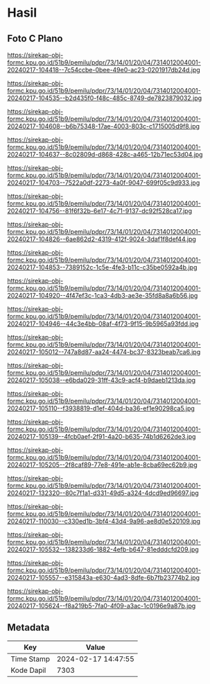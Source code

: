 # Hasil

## Foto C Plano

https://sirekap-obj-formc.kpu.go.id/51b9/pemilu/pdpr/73/14/01/20/04/7314012004001-20240217-104418--7c54ccbe-0bee-49e0-ac23-0201917db24d.jpg

https://sirekap-obj-formc.kpu.go.id/51b9/pemilu/pdpr/73/14/01/20/04/7314012004001-20240217-104535--b2d435f0-f48c-485c-8749-de7823879032.jpg

https://sirekap-obj-formc.kpu.go.id/51b9/pemilu/pdpr/73/14/01/20/04/7314012004001-20240217-104608--b6b75348-17ae-4003-803c-c1715005d9f8.jpg

https://sirekap-obj-formc.kpu.go.id/51b9/pemilu/pdpr/73/14/01/20/04/7314012004001-20240217-104637--8c02809d-d868-428c-a465-12b71ec53d04.jpg

https://sirekap-obj-formc.kpu.go.id/51b9/pemilu/pdpr/73/14/01/20/04/7314012004001-20240217-104703--7522a0df-2273-4a0f-9047-699f05c9d933.jpg

https://sirekap-obj-formc.kpu.go.id/51b9/pemilu/pdpr/73/14/01/20/04/7314012004001-20240217-104756--81f6f32b-6e17-4c71-9137-dc92f528ca17.jpg

https://sirekap-obj-formc.kpu.go.id/51b9/pemilu/pdpr/73/14/01/20/04/7314012004001-20240217-104826--6ae862d2-4319-412f-9024-3daf1f8def44.jpg

https://sirekap-obj-formc.kpu.go.id/51b9/pemilu/pdpr/73/14/01/20/04/7314012004001-20240217-104853--7389152c-1c5e-4fe3-b11c-c35be0592a4b.jpg

https://sirekap-obj-formc.kpu.go.id/51b9/pemilu/pdpr/73/14/01/20/04/7314012004001-20240217-104920--4f47ef3c-1ca3-4db3-ae3e-35fd8a8a6b56.jpg

https://sirekap-obj-formc.kpu.go.id/51b9/pemilu/pdpr/73/14/01/20/04/7314012004001-20240217-104946--44c3e4bb-08af-4f73-9f15-9b5965a93fdd.jpg

https://sirekap-obj-formc.kpu.go.id/51b9/pemilu/pdpr/73/14/01/20/04/7314012004001-20240217-105012--747a8d87-aa24-4474-bc37-8323beab7ca6.jpg

https://sirekap-obj-formc.kpu.go.id/51b9/pemilu/pdpr/73/14/01/20/04/7314012004001-20240217-105038--e6bda029-31ff-43c9-acf4-b9daeb1213da.jpg

https://sirekap-obj-formc.kpu.go.id/51b9/pemilu/pdpr/73/14/01/20/04/7314012004001-20240217-105110--f3938819-d1ef-404d-ba36-ef1e90298ca5.jpg

https://sirekap-obj-formc.kpu.go.id/51b9/pemilu/pdpr/73/14/01/20/04/7314012004001-20240217-105139--4fcb0aef-2f91-4a20-b635-74b1d6262de3.jpg

https://sirekap-obj-formc.kpu.go.id/51b9/pemilu/pdpr/73/14/01/20/04/7314012004001-20240217-105205--2f8caf89-77e8-491e-ab1e-8cba69ec62b9.jpg

https://sirekap-obj-formc.kpu.go.id/51b9/pemilu/pdpr/73/14/01/20/04/7314012004001-20240217-132320--80c7f1a1-d331-49d5-a324-4dcd9ed96697.jpg

https://sirekap-obj-formc.kpu.go.id/51b9/pemilu/pdpr/73/14/01/20/04/7314012004001-20240217-110030--c330ed1b-3bf4-43d4-9a96-ae8d0e520109.jpg

https://sirekap-obj-formc.kpu.go.id/51b9/pemilu/pdpr/73/14/01/20/04/7314012004001-20240217-105532--138233d6-1882-4efb-b647-81edddcfd209.jpg

https://sirekap-obj-formc.kpu.go.id/51b9/pemilu/pdpr/73/14/01/20/04/7314012004001-20240217-105557--e315843a-e630-4ad3-8dfe-6b7fb23774b2.jpg

https://sirekap-obj-formc.kpu.go.id/51b9/pemilu/pdpr/73/14/01/20/04/7314012004001-20240217-105624--f8a219b5-7fa0-4f09-a3ac-1c0196e9a87b.jpg


## Metadata

| Key        | Value               |
| ---------- | ------------------- |
| Time Stamp | 2024-02-17 14:47:55 |
| Kode Dapil | 7303                |




